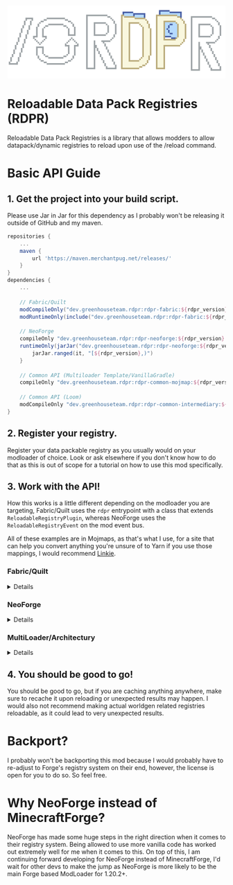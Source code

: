 ![](https://github.com/GreenhouseTeam/reloadable-datapack-registries/blob/1.20.2/neoforge/src/main/resources/rdpr.png)
# Reloadable Data Pack Registries (RDPR)

Reloadable Data Pack Registries is a library that allows modders to allow datapack/dynamic registries to reload upon use of the /reload command.

# Basic API Guide

## 1. Get the project into your build script.

Please use Jar in Jar for this dependency as I probably won't be releasing it outside of GitHub and my maven.


```groovy
repositories {
    ...
    maven {
        url 'https://maven.merchantpug.net/releases/'
    }
}
dependencies {
    ...

    // Fabric/Quilt
    modCompileOnly("dev.greenhouseteam.rdpr:rdpr-fabric:${rdpr_version}:api")
    modRuntimeOnly(include("dev.greenhouseteam.rdpr:rdpr-fabric:${rdpr_version}"))
    
    // NeoForge
    compileOnly "dev.greenhouseteam.rdpr:rdpr-neoforge:${rdpr_version}:api"
    runtimeOnly(jarJar("dev.greenhouseteam.rdpr:rdpr-neoforge:${rdpr_version}")) {
        jarJar.ranged(it, "[${rdpr_version},)")
    }

    // Common API (Multiloader Template/VanillaGradle)
    compileOnly "dev.greenhouseteam.rdpr:rdpr-common-mojmap:${rdpr_version}:api"
    
    // Common API (Loom)
    modCompileOnly "dev.greenhouseteam.rdpr:rdpr-common-intermediary:${rdpr_version}:api"
}
```

## 2. Register your registry.

Register your data packable registry as you usually would on your modloader of choice. Look or ask elsewhere if you don't know how to do that as this is out of scope for a tutorial on how to use this mod specifically.

## 3. Work with the API!

How this works is a little different depending on the modloader you are targeting, Fabric/Quilt uses the `rdpr` entrypoint with a class that extends `ReloadableRegistryPlugin`, whereas NeoForge uses the `ReloadableRegistryEvent` on the mod event bus.

All of these examples are in Mojmaps, as that's what I use, for a site that can help you convert anything you're unsure of to Yarn if you use those mappings, I would recommend [Linkie](https://linkie.shedaniel.dev/mappings).

### Fabric/Quilt
<details>

As stated above, you are supposed to create a class that extends `ReloadableRegistryPlugin`

Then inside the `createContents` method, you can call the `fromExistingRegistry` method using the IReloadableRegistryCreationHelper to get the values of the specific registry key as a reloadable registry.

```java
public class FabricExample extends ReloadableRegistryPlugin {
    
    public void createContents(IReloadableRegistryCreationHelper helper) {
        // Generally you'll have your ResourceKeys elsewhere, just hook up the same resourcekey that you used to register your datapack.
        helper.fromExistingRegistry(ExampleMod.BASIC_RECORD);
    }
}
```

`fabric.mod.json`
```json
{
  "entrypoints": {
    "rdpr": [
      "your.reloadable.registry.plugin.Here"
    ]
  }
}  
```

`quilt.mod.json`
```json
{
  "quilt_loader": {
    "entrypoints": {
      "rdpr": "your.reloadable.registry.plugin.Here"
    }
  }
}
```

</details>

### NeoForge
<details>

On NeoForge, you must subscribe to the ReloadableRegistryEvent on the mod event bus.

Then you can call the `fromExistingRegistry` method in the event to get the values of the specific registry key as a reloadable registry.

The below is just one way you can subscribe to a NeoForge event, feel free to look into and use your preferred method.
```java
public class NeoForgeExample {
    
    @Mod.EventBusSubscriber(modid = "example", bus = Mod.EventBusSubscriber.Bus.MOD)
    public static class ModEvents {
        /**
         * 
         * 
         * @param event 
         */
        @SubscribeEvent
        public static void addReloadableRegistries(ReloadableRegistryEvent event) {
            // Generally you'll have your ResourceKeys elsewhere, just hook up the same resourcekey that you used to register your datapack.
            helper.fromExistingRegistry(ExampleModRegistryKeys.BASIC_RECORD);
        }
    }
}
```

</details>

### MultiLoader/Architectury
<details>

You can actually use common code for the entrypoint/event. You are able to plug in `IReloadableRegistryCreationHelper` to a common method for use with loader specific registration.

#### Common
```java
public class CommonExample {
    public static final String MOD_ID = "example";
    // Don't forget to register this as a data pack/dynamic registry with your loader's methods!
    // You'll need a codec as well, but for the sake of space and making this example easy to understand, a codec is not included here.
    public static final ResourceKey<Registry<BasicRecord>> BASIC_RECORD = ResourceKey.createRegistryKey(new ResourceLocation(MOD_ID, "basic_record"));
    
    /**
     * A method that can be called on Fabric/Quilt/NeoForge's specific registration point
     * that will act as if you just called it normally over there.
     * 
     * @param helper    The helper with methods for registering and modifying your data pack registry.
     */
    public static void createContents(IReloadableRegistryCreationHelper helper) {
        // Register existing registries created in platform specific code as reloadable.
        helper.fromExistingRegistry(BASIC_RECORD);
    }
}
```

#### Fabric/Quilt

Look at the Fabric section if you want more information on this.

```java
public class FabricExample extends ReloadableRegistryPlugin {
    public void createContents(IReloadableRegistryCreationHelper helper) {
        // Call the common method in here!
        CommonExample.createContents(helper);
    }
}
```

#### NeoForge

Look at the NeoForge section if you want more information on this.

```java
public class NeoForgeExample {
    
    @Mod.EventBusSubscriber(modid = CommonExample.MOD_ID, bus = Mod.EventBusSubscriber.Bus.MOD)
    public static class ModEvents {

        @SubscribeEvent
        public static void addReloadableRegistries(ReloadableRegistryEvent event) {
            // Call the common method in here!
            TestModReloadableRegistries.createContents(event);
        }
    }
}
```

</details>

## 4. You should be good to go!

You should be good to go, but if you are caching anything anywhere, make sure to recache it upon reloading or unexpected results may happen.
I would also not recommend making actual worldgen related registries reloadable, as it could lead to very unexpected results.


# Backport?
I probably won't be backporting this mod because I would probably have to re-adjust to Forge's registry system on their end, however, the license is open for you to do so. So feel free.

# Why NeoForge instead of MinecraftForge?
NeoForge has made some huge steps in the right direction when it comes to their registry system. Being allowed to use more vanilla code has worked out extremely well for me when it comes to this.
On top of this, I am continuing forward developing for NeoForge instead of MinecraftForge, I'd wait for other devs to make the jump as NeoForge is more likely to be the main Forge based ModLoader for 1.20.2+.